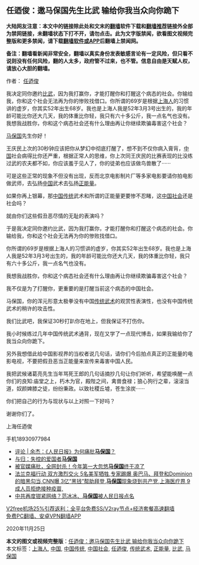  <h2>任迺俊：邀马保国先生比武 输给你我当众向你跪下</h2> <p class="notice"><b>大陆网友注意：本文中的链接除此处和文末的<a href="https://github.com/bannedbook/fanqiang" >翻墙</a>软件下载和<a href="https://github.com/killgcd/justmysocks/blob/master/README.md">翻墙推荐</a>链接外全部为禁网链接，未翻墙状态下打不开，请勿点击。此为文字版禁闻，欲看图文视频完整版和更多禁闻，请下载<a href="https://github.com/bannedbook/fanqiang">翻墙软件或APP</a>后翻墙上禁闻网。</p><p>备注：翻墙看新闻非常安全，翻墙以真实身份发表敏感言论有一定风险，但只看不说则没有任何风险，翻的人太多，政府管不过来，也不管。信息自由是天赋人权，请放心大胆的翻墙。</b></p>  <div class="entry"> <p>作者： <a href="https://www.bannedbook.org/bnews/tag/%e4%bb%bb%e8%bf%ba%e4%bf%8a/" class="st_tag internal_tag" rel="tag" title="标签 任迺俊 下的日志">任迺俊</a></p> <p id="summary">我决定同你邀约<a href="https://www.bannedbook.org/bnews/tag/%E6%AF%94%E6%AD%A6/" class="st_tag internal_tag" rel="tag" title="标签 比武 下的日志">比武</a>，因为我打赢你，才能打醒你和打醒这个病态的社会。你输给我，你和这个社会无法再为你的惨败找借口。你所谓的69岁是根据<a href="https://www.bannedbook.org/bnews/tag/%e4%b8%8a%e6%b5%b7%e4%ba%ba/" class="st_tag internal_tag" rel="tag" title="标签 上海人 下的日志">上海人</a>的习惯讲的虚岁，你其实52年出生68岁。我也是上海人我是52年3月3号出生的，我的年龄可能比你还大几天，我的体重比你轻，我只有六十多公斤，我一点名气也没有。我想我战胜你，你和这个病态社会还有什么理由再让你继续欺骗毒害这个社会？</p> <p><a href="https://www.bannedbook.org/bnews/tag/%e9%a9%ac%e4%bf%9d%e5%9b%bd/" class="st_tag internal_tag" rel="tag" title="标签 马保国 下的日志">马保国</a>先生你好！</p> <p>王庆民上次的30秒钟应该把你从梦幻中彻底打醒了，想不到不仅你病入膏肓，<span class='wp_keywordlink_affiliate'><a href="https://www.bannedbook.org/" title="中国" target="_blank">中国</a></span>社会病得比你还严重，根据正常人的思维，你上次同王庆民的比赛表现的比没练过武的农夫都不如，你应该羞于见人了，你的徒弟也应该做鸟兽散了······</p> <p>可是这些正常的现象不但没有出现，反而北京电影制片厂等多家电影要请你拍电影做武师，去弘扬<a href="https://www.bannedbook.org/bnews/tag/%E4%B8%AD%E5%9B%BD/" class="st_tag internal_tag" rel="tag" title="标签 中国 下的日志">中国</a>武术去弘扬<a href="https://www.bannedbook.org/bnews/tag/%e6%ad%a3%e8%83%bd%e9%87%8f/" class="st_tag internal_tag" rel="tag" title="标签 正能量 下的日志">正能量</a>。</p> <p>如果你再上银幕，那<a href="https://www.bannedbook.org/bnews/tag/%E4%B8%AD%E5%9B%BD%E4%BC%A0%E7%BB%9F/" class="st_tag internal_tag" rel="tag" title="标签 中国传统 下的日志">中国传统</a>武术和所谓的正能量更要惨不忍睹，这<a href="https://www.bannedbook.org/bnews/tag/%e4%b8%ad%e5%9b%bd%e7%a4%be%e4%bc%9a/" class="st_tag internal_tag" rel="tag" title="标签 中国社会 下的日志">中国社会</a>还是社会吗？</p> <p>就由你们这些假丑恶尽情的无耻的表演吗？</p>  <p>于是我决定同你邀约比武，因为我打赢你，才能打醒你和打醒这个病态的社会。你输给我，你和这个社会无法再为你的惨败找借口。</p> <p>你所谓的69岁是根据上海人的习惯讲的虚岁，你其实52年出生68岁。我也是上海人我是52年3月3号出生的，我的年龄可能比你还大几天，我的体重比你轻，我只有六十多公斤，我一点名气也没有。</p> <p>我想我战胜你，你和这个病态社会还有什么理由再让你继续欺骗毒害这个社会？</p> <p>我不仅是为了打醒你，更重要的是打醒当前这个病态的中国社会。</p> <p>马保国，你的浑元形意太极拳没有中国<a href="https://www.bannedbook.org/bnews/tag/%E4%BC%A0%E7%BB%9F%E6%AD%A6%E6%9C%AF/" class="st_tag internal_tag" rel="tag" title="标签 传统武术 下的日志">传统武术</a>的观赏性表演性，也没有中国传统武术的稍许的攻击性。</p> <p>我们比武吧，我保证30秒打趴你在地上，但我保证不打伤你。</p> <p>我小时候练过几年中国传统武术通背，现在又学了一点现代博击，如果我输给你了我当众向你跪下。</p>  <p>另外我想借此给中国影视界的当权者说几句话，请你们今后拍点真正的正能量的电影电视，不要把假丑恶当正能量来宣传来毒害中国人民。</p> <p>我把武候诸葛亮先生当年骂死王郎的几句话摘抄几句让你们听听，希望能唤醒一点你们的良知:庙堂之上，朽木为官，殿陛之间，禽兽食禄；狼心狗行之辈，滚滚当道，奴颜婢膝之徒，纷纷秉政。以致社稷丘墟，苍生涂炭······</p> <p>你们把自己的行为与现状与以上对照一下好吗？</p> <p>谢谢你们了。</p> <p>上海任迺俊</p> <p>手机18930977984</p> <ul class='op-related-articles' title='相关阅读'> <li><a href='https://www.bannedbook.org/bnews/comments/20201216/1449033.html' target='_blank'>评论 | 余杰：《人民日报》为何痛批<b>马保国</b>？</a></li> <li><a href='https://www.bannedbook.org/bnews/comments/20201203/1441261.html' target='_blank'>与归：失控的爱国者<b>马保国</b></a></li> <li><a href='https://www.bannedbook.org/bnews/baitai/20201201/1440284.html' target='_blank'>被官媒痛批，全网封杀！今年第一大忽悠<b>马保国</b>终于凉了</a></li> <li><a href='https://www.bannedbook.org/bnews/bannedvideo/20201130/1439619.html' target='_blank'>法兰克福行动 双方激烈交火 5名美军牺牲,专家踢爆 奥巴马、拜登和Dominion的暗黑勾当,CNN曝 3亿“黑钱”帮助拜登,<b>马保国</b>现象烧到共产党,上海医疗界 9成人员拒绝接种疫苗,</a></li> <li><a href='https://www.bannedbook.org/bnews/yule/20201130/1439431.html' target='_blank'>中共再度钳紧网络？范冰冰、<b>马保国</b>被人民日报点名</a></li> </ul> <p class="texttj"> <a href="https://github.com/bannedbook/fanqiang/wiki/V2ray%E6%9C%BA%E5%9C%BA" target="_blank">V2free机场25%引荐返利：全平台免费SS/V2ray节点+经济套餐高速翻墙</a><br/> <a href="https://github.com/bannedbook/fanqiang/wiki/%E7%A6%81%E9%97%BB%E7%BD%91%E5%AE%89%E5%8D%93%E7%BF%BB%E5%A2%99%E6%96%B0%E9%97%BBAPP" target="_blank">免费PC翻墙、安卓VPN翻墙APP</a></p><p>2020年11月25日</p> <a name='sharetosocial'></a>       <div><b>本文的图文或视频完整版</b>：<a href='https://www.bannedbook.org/bnews/comments/20201218/1450183.html'>任迺俊：邀马保国先生比武 输给你我当众向你跪下</a></div>  </div><!--END ENTRY--> <div class="postfooter"> <div>本文标签：<a href="https://www.bannedbook.org/bnews/tag/%e4%b8%8a%e6%b5%b7%e4%ba%ba/" rel="tag">上海人</a>, <a href="https://www.bannedbook.org/bnews/tag/%E4%B8%AD%E5%9B%BD/" rel="tag">中国</a>, <a href="https://www.bannedbook.org/bnews/tag/%E4%B8%AD%E5%9B%BD%E4%BC%A0%E7%BB%9F/" rel="tag">中国传统</a>, <a href="https://www.bannedbook.org/bnews/tag/%e4%b8%ad%e5%9b%bd%e7%a4%be%e4%bc%9a/" rel="tag">中国社会</a>, <a href="https://www.bannedbook.org/bnews/tag/%e4%bb%bb%e8%bf%ba%e4%bf%8a/" rel="tag">任迺俊</a>, <a href="https://www.bannedbook.org/bnews/tag/%E4%BC%A0%E7%BB%9F%E6%AD%A6%E6%9C%AF/" rel="tag">传统武术</a>, <a href="https://www.bannedbook.org/bnews/tag/%e6%ad%a3%e8%83%bd%e9%87%8f/" rel="tag">正能量</a>, <a href="https://www.bannedbook.org/bnews/tag/%E6%AF%94%E6%AD%A6/" rel="tag">比武</a>, <a href="https://www.bannedbook.org/bnews/tag/%e9%a9%ac%e4%bf%9d%e5%9b%bd/" rel="tag">马保国</a></div>  </div><!--END POSTFOOTER--> 